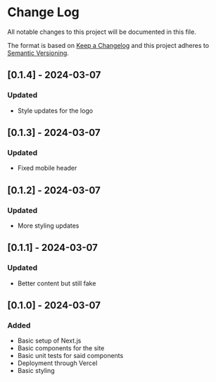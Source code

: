 # Change Log
All notable changes to this project will be documented in this file.
 
The format is based on [Keep a Changelog](http://keepachangelog.com/)
and this project adheres to [Semantic Versioning](http://semver.org/).

## [0.1.4] - 2024-03-07
### Updated
- Style updates for the logo

## [0.1.3] - 2024-03-07
### Updated
- Fixed mobile header

## [0.1.2] - 2024-03-07
### Updated
- More styling updates

## [0.1.1] - 2024-03-07
### Updated
- Better content but still fake

## [0.1.0] - 2024-03-07
### Added
- Basic setup of Next.js
- Basic components for the site
- Basic unit tests for said components
- Deployment through Vercel
- Basic styling
